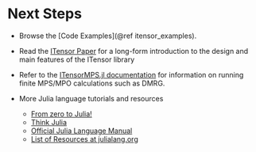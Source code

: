 # Next Steps

* Browse the [Code Examples](@ref itensor_examples).

* Read the [ITensor Paper](https://www.scipost.org/SciPostPhysCodeb.4) for a long-form introduction to the design and main features of the ITensor library

* Refer to the [ITensorMPS.jl documentation](https://itensor.github.io/ITensorMPS.jl) for information on running finite MPS/MPO calculations such as DMRG.

* More Julia language tutorials and resources
    - [From zero to Julia!](https://techytok.com/from-zero-to-julia/)
    - [Think Julia](https://benlauwens.github.io/ThinkJulia.jl/latest/book.html#_preface)
    - [Official Julia Language Manual](https://docs.julialang.org/en)
    - [List of Resources at julialang.org](https://julialang.org/learning/)

